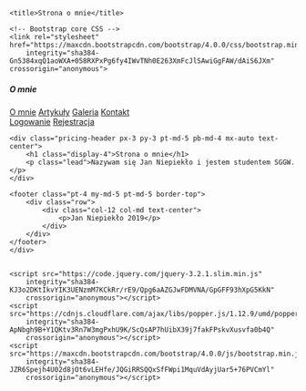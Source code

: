 <!doctype html>
<html lang="en">

<head>
    <meta charset="utf-8">
    <meta name="viewport" content="width=device-width, initial-scale=1, shrink-to-fit=no">
    <meta name="description" content="">
    <meta name="author" content="">
    <link rel="stylesheet" href="style.css">

    <title>Strona o mnie</title>

    <!-- Bootstrap core CSS -->
    <link rel="stylesheet" href="https://maxcdn.bootstrapcdn.com/bootstrap/4.0.0/css/bootstrap.min.css"
        integrity="sha384-Gn5384xqQ1aoWXA+058RXPxPg6fy4IWvTNh0E263XmFcJlSAwiGgFAW/dAiS6JXm" crossorigin="anonymous">

</head>

<body>
    <div class="d-flex flex-column flex-md-row align-items-center p-3 px-md-4 mb-3 bg-white border-bottom box-shadow">
        <h5 class="my-0 mr-md-auto font-weight-normal">O mnie</h5>
        <nav class="my-2 my-md-0 mr-md-3">
            <a class="p-2 text-dark" href="o_mnie.html">O mnie</a>
            <a class="p-2 text-dark" href="artykuly.html">Artykuły</a>
            <a class="p-2 text-dark" href="galeria.html">Galeria</a>
            <a class="p-2 text-dark" href="kontakt.html">Kontakt</a>
        </nav>
        <a class="btn btn-outline-primary m-1" href="logowanie.html">Logowanie</a>
        <a class="btn btn-primary m-1" href="rejestracja.html">Rejestracja</a>
    </div>

    <div class="pricing-header px-3 py-3 pt-md-5 pb-md-4 mx-auto text-center">
        <h1 class="display-4">Strona o mnie</h1>
        <p class="lead">Nazywam się Jan Niepiekło i jestem studentem SGGW.</p>
    </div>

    <footer class="pt-4 my-md-5 pt-md-5 border-top">
        <div class="row">
            <div class="col-12 col-md text-center">
                <p>Jan Niepiekło 2019</p>
            </div>
        </div>
    </footer>
    </div>


    <script src="https://code.jquery.com/jquery-3.2.1.slim.min.js"
        integrity="sha384-KJ3o2DKtIkvYIK3UENzmM7KCkRr/rE9/Qpg6aAZGJwFDMVNA/GpGFF93hXpG5KkN"
        crossorigin="anonymous"></script>
    <script src="https://cdnjs.cloudflare.com/ajax/libs/popper.js/1.12.9/umd/popper.min.js"
        integrity="sha384-ApNbgh9B+Y1QKtv3Rn7W3mgPxhU9K/ScQsAP7hUibX39j7fakFPskvXusvfa0b4Q"
        crossorigin="anonymous"></script>
    <script src="https://maxcdn.bootstrapcdn.com/bootstrap/4.0.0/js/bootstrap.min.js"
        integrity="sha384-JZR6Spejh4U02d8jOt6vLEHfe/JQGiRRSQQxSfFWpi1MquVdAyjUar5+76PVCmYl"
        crossorigin="anonymous"></script>
</body>

</html>

